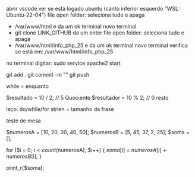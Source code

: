 abrir vscode
ver se está logado ubuntu (canto inferior esquerdo "WSL: Ubuntu-22-04")
file open folder: seleciona tudo e apaga
- /var/www/html e da um ok 
terminal novo terminal
- git clone LINK_GITHUB da um enter 
file open folder: seleciona tudo e apaga
- /var/www/html/info_php_25 e da um ok
terminal novo terminal
verifica se está em: /var/www/html/info_php_25

no terminal digitar: sudo service apache2 start

git add . 
git commit -m ""
git push

while = enquanto

$resultado = 10 / 2; // 5 Quociente
$resultador = 10 % 2; // 0 resto

laço: do/while/for
strlen = tamanho da frase

teste de mesa

$numerosA = [10, 20, 30, 40, 50];
$numerosB = [5, 45, 37, 2, 25];
$soma = [];

for ($i = 0; $i < count($numerosA); $i++) {
    $soma[$i] = $numerosA[$i] + $numerosB[$i];
}

print_r($soma);